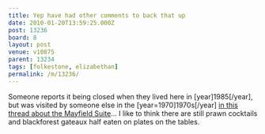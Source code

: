 ```yaml
---
title: Yep have had other comments to back that up
date: 2010-01-20T13:59:25.000Z
post: 13236
board: 8
layout: post
venue: v10875
parent: 13234
tags: [folkestone, elizabethan]
permalink: /m/13236/
---
```

Someone reports it being closed when they lived here in [year]1985[/year], but was visited by someone else in the [year=1970]1970s[/year] <a href="http://www.clarkeology.com/m/8321/Someone%27s+been+inside%21">in this thread about the Mayfield Suite</a>... I like to think there are still prawn cocktails and blackforest gateaux half eaten on plates on the tables.

